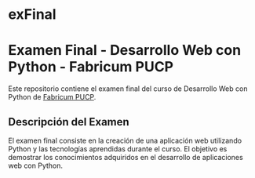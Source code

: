 # exFinal
# Examen Final - Desarrollo Web con Python - Fabricum PUCP

Este repositorio contiene el examen final del curso de Desarrollo Web con Python de [Fabricum PUCP](https://www.fabricum.pucp.edu.pe/).

## Descripción del Examen

El examen final consiste en la creación de una aplicación web utilizando Python y las tecnologías aprendidas durante el curso. El objetivo es demostrar los conocimientos adquiridos en el desarrollo de aplicaciones web con Python.


